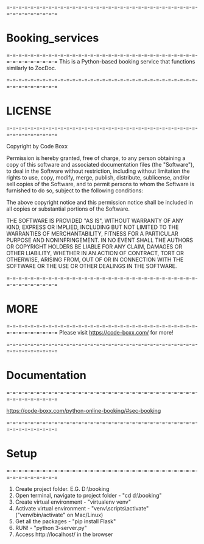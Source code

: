 =-=-=-=-=-=-=-=-=-=-=-=-=-=-=-=-=-=-=-=-=-=-=-=-=-=-=-=-=-=-=-=-=-=-=-=-=-=-=-=-=
# Booking_services
=-=-=-=-=-=-=-=-=-=-=-=-=-=-=-=-=-=-=-=-=-=-=-=-=-=-=-=-=-=-=-=-=-=-=-=-=-=-=-=-=
This is a Python-based booking service that functions similarly to ZocDoc.

=-=-=-=-=-=-=-=-=-=-=-=-=-=-=-=-=-=-=-=-=-=-=-=-=-=-=-=-=-=-=-=-=-=-=-=-=-=-=-=-=
# LICENSE
=-=-=-=-=-=-=-=-=-=-=-=-=-=-=-=-=-=-=-=-=-=-=-=-=-=-=-=-=-=-=-=-=-=-=-=-=-=-=-=-=

Copyright by Code Boxx

Permission is hereby granted, free of charge, to any person obtaining a copy
of this software and associated documentation files (the "Software"), to deal
in the Software without restriction, including without limitation the rights
to use, copy, modify, merge, publish, distribute, sublicense, and/or sell
copies of the Software, and to permit persons to whom the Software is
furnished to do so, subject to the following conditions:

The above copyright notice and this permission notice shall be included in all
copies or substantial portions of the Software.

THE SOFTWARE IS PROVIDED "AS IS", WITHOUT WARRANTY OF ANY KIND, EXPRESS OR
IMPLIED, INCLUDING BUT NOT LIMITED TO THE WARRANTIES OF MERCHANTABILITY,
FITNESS FOR A PARTICULAR PURPOSE AND NONINFRINGEMENT. IN NO EVENT SHALL THE
AUTHORS OR COPYRIGHT HOLDERS BE LIABLE FOR ANY CLAIM, DAMAGES OR OTHER
LIABILITY, WHETHER IN AN ACTION OF CONTRACT, TORT OR OTHERWISE, ARISING FROM,
OUT OF OR IN CONNECTION WITH THE SOFTWARE OR THE USE OR OTHER DEALINGS IN THE
SOFTWARE.


=-=-=-=-=-=-=-=-=-=-=-=-=-=-=-=-=-=-=-=-=-=-=-=-=-=-=-=-=-=-=-=-=-=-=-=-=-=-=-=-=
# MORE
=-=-=-=-=-=-=-=-=-=-=-=-=-=-=-=-=-=-=-=-=-=-=-=-=-=-=-=-=-=-=-=-=-=-=-=-=-=-=-=-=
Please visit https://code-boxx.com/ for more!

=-=-=-=-=-=-=-=-=-=-=-=-=-=-=-=-=-=-=-=-=-=-=-=-=-=-=-=-=-=-=-=-=-=-=-=-=-=-=-=-=
# Documentation
=-=-=-=-=-=-=-=-=-=-=-=-=-=-=-=-=-=-=-=-=-=-=-=-=-=-=-=-=-=-=-=-=-=-=-=-=-=-=-=-=

https://code-boxx.com/python-online-booking/#sec-booking

=-=-=-=-=-=-=-=-=-=-=-=-=-=-=-=-=-=-=-=-=-=-=-=-=-=-=-=-=-=-=-=-=-=-=-=-=-=-=-=-=
# Setup
=-=-=-=-=-=-=-=-=-=-=-=-=-=-=-=-=-=-=-=-=-=-=-=-=-=-=-=-=-=-=-=-=-=-=-=-=-=-=-=-=
1) Create project folder. E.G. D:\booking
2) Open terminal, navigate to project folder - "cd d:\booking"
3) Create virtual environment - "virtualenv venv"
4) Activate virtual environment - "venv\scripts\activate" ("venv/bin/activate" on Mac/Linux)
5) Get all the packages - "pip install Flask"
6) RUN! - "python 3-server.py"
7) Access http://localhost/ in the browser